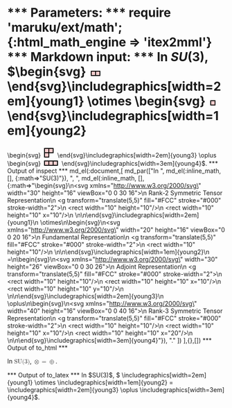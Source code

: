 
*** Parameters: ***
require 'maruku/ext/math'; {:html_math_engine => 'itex2mml'}
*** Markdown input: ***
 In $SU(3)$, $\begin{svg}
<svg xmlns="http://www.w3.org/2000/svg" width="30" height="16" viewBox="0 0 30 16">
  <desc>Rank-2 Symmetric Tensor Representation</desc>
  <g transform="translate(5,5)" fill="#FCC" stroke="#000" stroke-width="2">
    <rect width="10" height="10"/>
    <rect width="10" height="10" x="10"/>
  </g>
</svg>
\end{svg}\includegraphics[width=2em]{young1}
 \otimes
\begin{svg}
<svg xmlns="http://www.w3.org/2000/svg" width="20" height="16" viewBox="0 0 20 16">
  <desc>Fundamental Representation</desc>
  <g transform="translate(5,5)" fill="#FCC" stroke="#000" stroke-width="2">
    <rect width="10" height="10"/>
  </g>
</svg>
\end{svg}\includegraphics[width=1em]{young2}
 =
\begin{svg}
<svg xmlns="http://www.w3.org/2000/svg" width="30" height="26" viewBox="0 0 30 26">
  <desc>Adjoint Representation</desc>
  <g transform="translate(5,5)" fill="#FCC" stroke="#000" stroke-width="2">
    <rect width="10" height="10"/>
    <rect width="10" height="10" x="10"/>
    <rect width="10" height="10" y="10"/>
  </g>
</svg>
\end{svg}\includegraphics[width=2em]{young3}
 \oplus
\begin{svg}
<svg xmlns="http://www.w3.org/2000/svg" width="40" height="16" viewBox="0 0 40 16">
  <desc>Rank-3 Symmetric Tensor Representation</desc>
  <g transform="translate(5,5)" fill="#FCC" stroke="#000" stroke-width="2">
    <rect width="10" height="10"/>
    <rect width="10" height="10" x="10"/>
    <rect width="10" height="10" x="20"/>
  </g>
</svg>
\end{svg}\includegraphics[width=3em]{young4}$.
*** Output of inspect ***
md_el(:document,[
	md_par(["In ",
	  md_el(:inline_math, [], {:math=>"SU(3)"}),
	  ", ",
	  md_el(:inline_math, [], {:math=>"\\begin{svg}\n<svg xmlns=\"http://www.w3.org/2000/svg\" width=\"30\" height=\"16\" viewBox=\"0 0 30 16\">\n  <desc>Rank-2 Symmetric Tensor Representation</desc>\n  <g transform=\"translate(5,5)\" fill=\"#FCC\" stroke=\"#000\" stroke-width=\"2\">\n    <rect width=\"10\" height=\"10\"/>\n    <rect width=\"10\" height=\"10\" x=\"10\"/>\n  </g>\n</svg>\n\\end{svg}\\includegraphics[width=2em]{young1}\n \\otimes\n\\begin{svg}\n<svg xmlns=\"http://www.w3.org/2000/svg\" width=\"20\" height=\"16\" viewBox=\"0 0 20 16\">\n  <desc>Fundamental Representation</desc>\n  <g transform=\"translate(5,5)\" fill=\"#FCC\" stroke=\"#000\" stroke-width=\"2\">\n    <rect width=\"10\" height=\"10\"/>\n  </g>\n</svg>\n\\end{svg}\\includegraphics[width=1em]{young2}\n =\n\\begin{svg}\n<svg xmlns=\"http://www.w3.org/2000/svg\" width=\"30\" height=\"26\" viewBox=\"0 0 30 26\">\n  <desc>Adjoint Representation</desc>\n  <g transform=\"translate(5,5)\" fill=\"#FCC\" stroke=\"#000\" stroke-width=\"2\">\n    <rect width=\"10\" height=\"10\"/>\n    <rect width=\"10\" height=\"10\" x=\"10\"/>\n    <rect width=\"10\" height=\"10\" y=\"10\"/>\n  </g>\n</svg>\n\\end{svg}\\includegraphics[width=2em]{young3}\n \\oplus\n\\begin{svg}\n<svg xmlns=\"http://www.w3.org/2000/svg\" width=\"40\" height=\"16\" viewBox=\"0 0 40 16\">\n  <desc>Rank-3 Symmetric Tensor Representation</desc>\n  <g transform=\"translate(5,5)\" fill=\"#FCC\" stroke=\"#000\" stroke-width=\"2\">\n    <rect width=\"10\" height=\"10\"/>\n    <rect width=\"10\" height=\"10\" x=\"10\"/>\n    <rect width=\"10\" height=\"10\" x=\"20\"/>\n  </g>\n</svg>\n\\end{svg}\\includegraphics[width=3em]{young4}"}),
	  "."
	  ])
],{},[])
*** Output of to_html ***
<p>In <math xmlns="http://www.w3.org/1998/Math/MathML" display="inline" class="maruku-mathml"><mi>SU</mi><mo stretchy="false">(</mo><mn>3</mn><mo stretchy="false">)</mo></math>, <math xmlns="http://www.w3.org/1998/Math/MathML" display="inline" class="maruku-mathml"><semantics><annotation-xml encoding="SVG1.1">
<svg xmlns="http://www.w3.org/2000/svg" width="30" height="16" viewBox="0 0 30 16">
  <desc>Rank-2 Symmetric Tensor Representation</desc>
  <g transform="translate(5,5)" fill="#FCC" stroke="#000" stroke-width="2">
    <rect width="10" height="10"></rect>
    <rect width="10" height="10" x="10"></rect>
  </g>
</svg>
</annotation-xml></semantics><mo>⊗</mo><semantics><annotation-xml encoding="SVG1.1">
<svg xmlns="http://www.w3.org/2000/svg" width="20" height="16" viewBox="0 0 20 16">
  <desc>Fundamental Representation</desc>
  <g transform="translate(5,5)" fill="#FCC" stroke="#000" stroke-width="2">
    <rect width="10" height="10"></rect>
  </g>
</svg>
</annotation-xml></semantics><mo>=</mo><semantics><annotation-xml encoding="SVG1.1">
<svg xmlns="http://www.w3.org/2000/svg" width="30" height="26" viewBox="0 0 30 26">
  <desc>Adjoint Representation</desc>
  <g transform="translate(5,5)" fill="#FCC" stroke="#000" stroke-width="2">
    <rect width="10" height="10"></rect>
    <rect width="10" height="10" x="10"></rect>
    <rect width="10" height="10" y="10"></rect>
  </g>
</svg>
</annotation-xml></semantics><mo>⊕</mo><semantics><annotation-xml encoding="SVG1.1">
<svg xmlns="http://www.w3.org/2000/svg" width="40" height="16" viewBox="0 0 40 16">
  <desc>Rank-3 Symmetric Tensor Representation</desc>
  <g transform="translate(5,5)" fill="#FCC" stroke="#000" stroke-width="2">
    <rect width="10" height="10"></rect>
    <rect width="10" height="10" x="10"></rect>
    <rect width="10" height="10" x="20"></rect>
  </g>
</svg>
</annotation-xml></semantics></math>.</p>
*** Output of to_latex ***
In $SU(3)$, $ \includegraphics[width=2em]{young1}
 \otimes
 \includegraphics[width=1em]{young2}
 =
 \includegraphics[width=2em]{young3}
 \oplus
 \includegraphics[width=3em]{young4}$.
